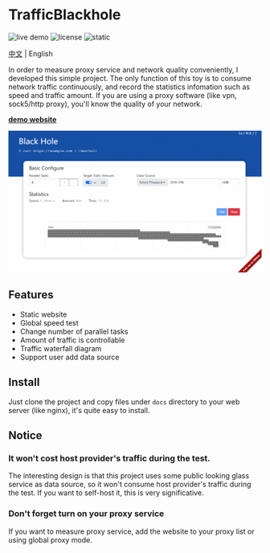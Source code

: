 # TrafficBlackhole

![live demo](https://img.shields.io/badge/live-demo-green.svg) ![license](https://img.shields.io/badge/license-MIT-green.svg) ![static](https://img.shields.io/badge/only%20need-nginx-green.svg) 

[中文](./readme_cn.md) | English

In order to measure proxy service and network quality conveniently, I developed this simple project. The only function of this toy is to consume network traffic continuously, and record the statistics infomation such as speed and traffic amount.  If you are using a proxy software (like vpn, sock5/http proxy), you'll know the quality of your network.

**[demo website](https://axipo.github.io/TrafficBlackhole/)**

<img src="./docs/screenshot_en.gif">

## Features

- Static website
- Global speed test
- Change number of parallel tasks
- Amount of traffic is controllable
- Traffic waterfall diagram
- Support user add data source

## Install

Just clone the project and copy files under `docs` directory to your web server (like nginx), it's quite easy to install.

## Notice

### It **won't** cost host provider's traffic during the test.
The interesting design is that this project uses some public looking glass service as data source, so it won't consume host provider's traffic during the test. If you want to self-host it, this is very significative.

### Don't forget turn on your proxy service
If you want to measure proxy service, add the website to your proxy list or using global proxy mode.